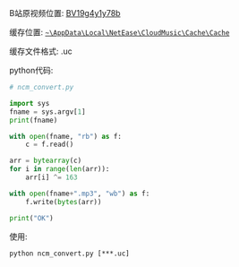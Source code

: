 B站原视频位置: [BV19g4y1y78b](https://www.bilibili.com/video/BV19g4y1y78b/)

缓存位置: [`~\AppData\Local\NetEase\CloudMusic\Cache\Cache`](C:\Users\76923\AppData\Local\NetEase\CloudMusic\Cache\Cache)

缓存文件格式: .uc

python代码:

```python
# ncm_convert.py

import sys
fname = sys.argv[1]
print(fname)

with open(fname, "rb") as f:
    c = f.read()

arr = bytearray(c)
for i in range(len(arr)):
    arr[i] ^= 163

with open(fname+".mp3", "wb") as f:
    f.write(bytes(arr))

print("OK")
```

使用:

```batch
python ncm_convert.py [***.uc]
```





